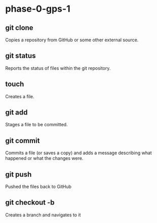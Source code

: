 # phase-0-gps-1

## git clone
Copies a repository from GitHub or some other external source.

## git status 
Reports the status of files within the git repository.

## touch
Creates a file.

## git add
Stages a file to be committed.

## git commit
Commits a file (or saves a copy) and adds a message describing what happened or what the changes were.

## git push
Pushed the files back to GitHub

## git checkout -b
Creates a branch and navigates to it
